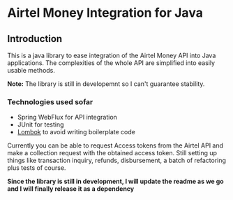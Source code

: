 # Airtel Money Integration for Java

## Introduction
This is a java library to ease integration of the Airtel Money API into Java applications. 
The complexities of the whole API are simplified into easily usable methods.

**Note:** The library is still in developemnt so I can't guarantee stability.

### Technologies used sofar

- Spring WebFlux for API integration
- JUnit for testing
- [Lombok](https://projectlombok.org/) to avoid writing boilerplate code

Currently you can be able to request Access tokens from the Airtel API and make a collection request with the obtained access token.
Still setting up things like transaction inquiry, refunds, disbursement, a batch of refactoring plus tests of course.

**Since the library is still in development, I will update the readme as we go and I will finally release it as a dependency**
